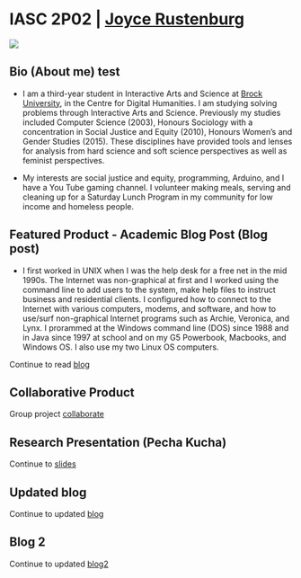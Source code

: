 #  IASC 2P02 | [Joyce Rustenburg](https://twitter.com/rustenburg_J)

![](images/rustenburgJ-AboutMe.png)

## Bio (About me) test

- I am a third-year student in Interactive Arts and Science at [Brock University](https://brocku.ca/humanities/humanities-research/humanities-research/humanities-research-institute), in the Centre for Digital Humanities. I am studying solving problems through Interactive Arts and Science. Previously my studies included Computer Science (2003), Honours Sociology with a concentration in Social Justice and Equity (2010), Honours Women’s and Gender Studies (2015). These disciplines have provided tools and lenses for analysis from hard science and soft science perspectives as well as feminist perspectives.

- My interests are social justice and equity, programming, Arduino, and I have a You Tube gaming channel. I volunteer making meals, serving and cleaning up for a Saturday Lunch Program in my community for low income and homeless people.

## Featured Product - Academic Blog Post (Blog post)

- I first worked in UNIX when I was the help desk for a free net in the mid 1990s. The Internet was non-graphical at first and I worked using the command line to add users to the system, make help files to instruct business and residential clients. I configured how to connect to the Internet with various computers, modems, and software, and how to use/surf non-graphical Internet programs such as Archie, Veronica, and Lynx. I prorammed at the Windows command line (DOS) since 1988 and in Java since 1997 at school and on my G5 Powerbook, Macbooks, and Windows OS. I also use my two Linux OS computers.

Continue to read [blog](https://rustenburgJ.github.io/IASC-2P02/blog)

## Collaborative Product

Group project [collaborate](https://rustenburgJ.github.io/IASC-2P02/collaborate.html) 


## Research Presentation (Pecha Kucha)

Continue to [slides](https://rustenburgj.github.io/IASC-2P02/reveal/reveal_working/index.html)


## Updated blog

Continue to updated [blog](https://rustenburgJ.github.io/IASC-2P02/blog)


##  Blog 2
Continue to updated [blog2](https://rustenburgJ.github.io/IASC-2P02/blog2)


